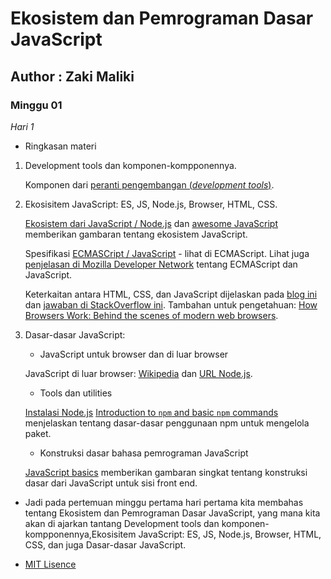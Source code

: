 # Ekosistem dan Pemrograman Dasar JavaScript

## Author : Zaki Maliki
### Minggu 01

*Hari 1*

- Ringkasan materi

1. Development tools dan komponen-kompponennya.

	Komponen dari [peranti pengembangan (*development tools*)](https://en.wikipedia.org/wiki/Programming_tool).

2. Ekosisitem JavaScript: ES, JS, Node.js, Browser, HTML, CSS.

    [Ekosistem dari JavaScript / Node.js](https://2018.stateofjs.com/introduction/) dan [awesome JavaScript](https://github.com/sorrycc/awesome-javascript) memberikan gambaran tentang ekosistem JavaScript.

	Spesifikasi [ECMASCript / JavaScript](https://www.ecma-international.org/publications/standards/Stnindex.htm) - lihat di ECMAScript. Lihat juga [penjelasan di Mozilla Developer Network](https://developer.mozilla.org/en-US/docs/Web/JavaScript/Guide/Introduction#JavaScript_and_the_ECMAScript_Specification) tentang ECMAScript dan JavaScript.

	Keterkaitan antara HTML, CSS, dan JavaScript dijelaskan pada [blog ini](https://blog.codeanalogies.com/2018/05/09/the-relationship-between-html-css-and-javascript-explained/) dan [jawaban di StackOverflow ini](https://stackoverflow.com/questions/38834375/relationship-between-html-and-javascript-the-basics-of-frontend-development). Tambahan untuk pengetahuan: [How Browsers Work: Behind the scenes of modern web browsers](https://www.html5rocks.com/en/tutorials/internals/howbrowserswork/).

3. Dasar-dasar JavaScript: 

    * JavaScript untuk browser dan di luar browser

    JavaScript di luar browser: [Wikipedia](https://en.wikipedia.org/wiki/Node.js) dan [URL Node.js](https://nodejs.org).

    * Tools dan utilities

	[Instalasi Node.js](https://github.com/nodejs/help/wiki/Installation)
	[Introduction to `npm` and basic `npm` commands](https://medium.com/beginners-guide-to-mobile-web-development/introduction-to-npm-and-basic-npm-commands-18aa16f69f6b) menjelaskan tentang dasar-dasar penggunaan npm untuk mengelola paket. 

    * Konstruksi dasar bahasa pemrograman JavaScript

    [JavaScript basics](https://developer.mozilla.org/en-US/docs/Learn/Getting_started_with_the_web/JavaScript_basics) memberikan gambaran singkat tentang konstruksi dasar dari JavaScript untuk sisi front end.

- Jadi pada pertemuan minggu pertama hari pertama kita membahas tentang Ekosistem dan Pemrograman Dasar JavaScript, yang mana kita akan di ajarkan tantang Development tools dan komponen-kompponennya,Ekosisitem JavaScript: ES, JS, Node.js, Browser, HTML, CSS, dan juga Dasar-dasar JavaScript.

- [MIT Lisence](01-01/kemampuan-dasar/LICENSE)